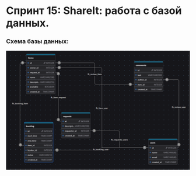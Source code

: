 # Спринт 15: ShareIt: работа с базой данных.

### Схема базы данных:
![Схематичное изображение базы данных](shareit.png)